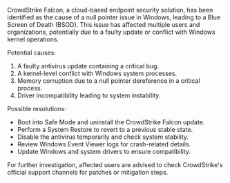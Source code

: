 CrowdStrike Falcon, a cloud-based endpoint security solution, has been identified as the cause of a null pointer issue in Windows, leading to a Blue Screen of Death (BSOD). This issue has affected multiple users and organizations, potentially due to a faulty update or conflict with Windows kernel operations.

Potential causes:

1. A faulty antivirus update containing a critical bug.
2. A kernel-level conflict with Windows system processes.
3. Memory corruption due to a null pointer dereference in a critical process.
4. Driver incompatibility leading to system instability.

Possible resolutions:

- Boot into Safe Mode and uninstall the CrowdStrike Falcon update.
- Perform a System Restore to revert to a previous stable state.
- Disable the antivirus temporarily and check system stability.
- Review Windows Event Viewer logs for crash-related details.
- Update Windows and system drivers to ensure compatibility.

For further investigation, affected users are advised to check CrowdStrike's official support channels for patches or mitigation steps.